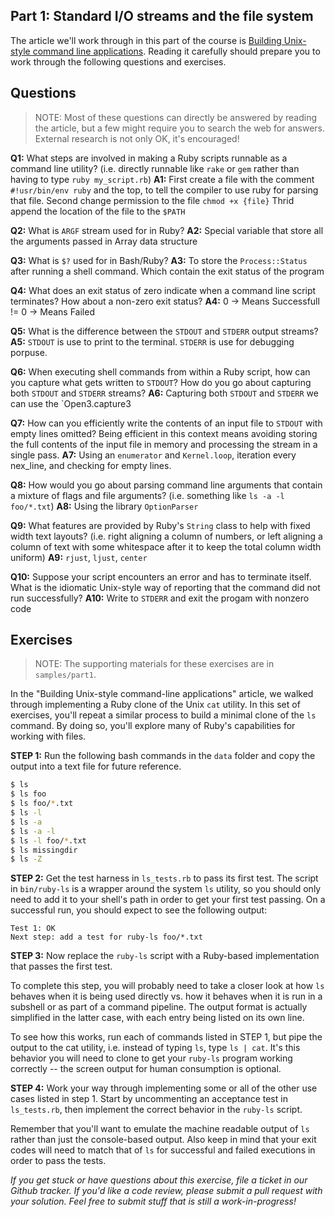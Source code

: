 ## Part 1: Standard I/O streams and the file system

The article we'll work through in this part of the
course is [Building Unix-style command line
applications](https://practicingruby.com/articles/building-unix-style-command-line-applications).
Reading it carefully should prepare you to work through the following questions
and exercises.

## Questions

> NOTE: Most of these questions can directly be answered by reading
> the article, but a few might require you to search the web for
> answers. External research is not only OK, it's encouraged!

**Q1:** What steps are involved in making a Ruby scripts runnable as a
command line utility? (i.e. directly runnable like `rake` or `gem`
rather than having to type `ruby my_script.rb`)
**A1:**
First create a file with the comment `#!usr/bin/env ruby` and the top, to tell
the compiler to use ruby for parsing that file.
Second change permission to the file `chmod +x {file}`
Thrid append the location of the file to the `$PATH`

**Q2:** What is `ARGF` stream used for in Ruby?
**A2:**
Special variable that store all the arguments passed in Array data structure

**Q3:** What is `$?` used for in Bash/Ruby?
**A3:**
To store the `Process::Status` after running a shell command. Which contain the
exit status of the program

**Q4:** What does an exit status of zero indicate when a command line script
terminates? How about a non-zero exit status?
**A4:**
0 -> Means Successfull
!= 0 -> Means Failed

**Q5:** What is the difference between the `STDOUT` and `STDERR` output streams?
**A5:**
`STDOUT` is use to print to the terminal.
`STDERR` is use for debugging porpuse.

**Q6:** When executing shell commands from within a Ruby script, how can you capture
what gets written to `STDOUT`? How do you go about capturing both `STDOUT` and
`STDERR` streams?
**A6:**
Capturing both `STDOUT` and `STDERR` we can use the `Open3.capture3

**Q7:** How can you efficiently write the contents of an input file
to `STDOUT` with empty lines omitted? Being efficient in this context
means avoiding storing the full contents of the input file in memory
and processing the stream in a single pass.
**A7:**
Using an `enumerator` and `Kernel.loop`, iteration every nex_line, and
checking for empty lines.

**Q8:** How would you go about parsing command line arguments that contain a mixture
of flags and file arguments? (i.e. something like `ls -a -l foo/*.txt`)
**A8:**
Using the library `OptionParser`

**Q9:** What features are provided by Ruby's `String` class to help with fixed width
text layouts? (i.e. right aligning a column of numbers, or left aligning a
column of text with some whitespace after it to keep the total
column width uniform)
**A9:**
`rjust`, `ljust`, `center`

**Q10:** Suppose your script encounters an error and has to terminate itself. What is
the idiomatic Unix-style way of reporting that the command did not run
successfully?
**A10:**
Write to `STDERR` and exit the progam with nonzero code

## Exercises

> NOTE: The supporting materials for these exercises are in `samples/part1`.

In the "Building Unix-style command-line applications" article, we walked
through implementing a Ruby clone of the Unix `cat` utility. In this set of
exercises, you'll repeat a similar process to build a minimal clone of
the `ls` command. By doing so, you'll explore many of Ruby's capabilities
for working with files.

**STEP 1:** Run the following bash commands in the `data` folder and copy the
output into a text file for future reference.

```bash
$ ls
$ ls foo
$ ls foo/*.txt
$ ls -l
$ ls -a
$ ls -a -l
$ ls -l foo/*.txt
$ ls missingdir
$ ls -Z
```

**STEP 2:** Get the test harness in `ls_tests.rb` to pass its first test.
The script in `bin/ruby-ls` is a wrapper around the system `ls`
utility, so you should only need to add it to your shell's path in order
to get your first test passing. On a successful run, you should expect to
see the following output:

```
Test 1: OK
Next step: add a test for ruby-ls foo/*.txt
```

**STEP 3:** Now replace the `ruby-ls` script with a Ruby-based implementation
that passes the first test.

To complete this step, you will probably need to take a closer look at how `ls` behaves
when it is being used directly vs. how it behaves when it is run in a subshell
or as part of a command pipeline. The output format is actually simplified in
the latter case, with each entry being listed on its own line.

To see how this works, run each of commands listed in STEP 1, but pipe the output
to the cat utility, i.e. instead of typing `ls`, type `ls | cat`. It's
this behavior you will need to clone to get your `ruby-ls` program
working correctly -- the screen output for human consumption is optional.

**STEP 4:** Work your way through implementing some or all of the other use cases
listed in step 1. Start by uncommenting an acceptance test in `ls_tests.rb`, then implement
the correct behavior in the `ruby-ls` script.

Remember that you'll want to emulate the machine readable output of `ls` rather
than just the console-based output. Also keep in mind that your exit codes
will need to match that of `ls` for successful and failed executions in
order to pass the tests.

*If you get stuck or have questions about this exercise, file a ticket in our
Github tracker. If you'd like a code review, please submit a pull request with
your solution. Feel free to submit stuff that is still a work-in-progress!*
